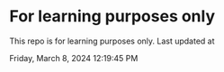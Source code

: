 # For learning purposes only
This repo is for learning purposes only.
Last updated at

Friday, March 8, 2024 12:19:45 PM

